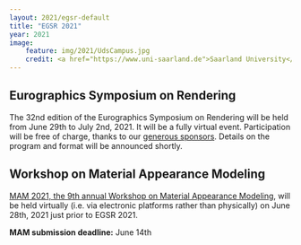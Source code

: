 ```yaml
---
layout: 2021/egsr-default
title: "EGSR 2021"
year: 2021
image:
    feature: img/2021/UdsCampus.jpg
    credit: <a href="https://www.uni-saarland.de">Saarland University</a>
---
```


## Eurographics Symposium on Rendering

The 32nd edition of the Eurographics Symposium on Rendering will be held from June 29th to July 2nd, 2021.
It will be a fully virtual event. Participation will be free of charge, thanks to our [generous sponsors](sponsors).
Details on the program and format will be announced shortly.

## Workshop on Material Appearance Modeling

[MAM 2021, the 9th annual Workshop on Material Appearance Modeling](mam), will be held virtually (i.e. via electronic platforms rather than physically) on June 28th, 2021 just prior to EGSR 2021.

**MAM submission deadline:** June 14th